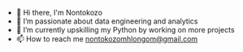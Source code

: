 - 👋 Hi there, I'm Nontokozo
- 👀 I’m passionate about data engineering and analytics
- 🌱 I’m currently upskilling my Python by working on more projects
- 📫 How to reach me nontokozomhlongom@gmail.com

<!---
ntokozom98/ntokozom98 is a ✨ special ✨ repository because its `README.md` (this file) appears on your GitHub profile.
You can click the Preview link to take a look at your changes.
--->
